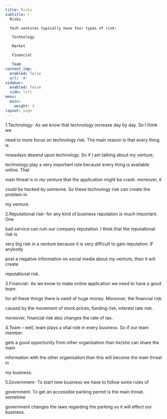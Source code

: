 ```yaml
---
title: Risks
subtitle: |-
  Risks

  Tech ventures typically have four types of risk:

   Technology

   Market

   Financial

   Team
content_img:
  enabled: false
  url: '#'
sidebar:
  enabled: false
  side: left
menu:
  main:
    weight: 4
layout: page
---
```





1.Technology- As we know that technology increase day by day. So I think we

need to more focus on technology risk. The main reason is that every thing is

nowadays depend upon technology. So if I am talking about my venture,

technology play a very important role because every thing is available online. That

main threat is in my venture that the application might be crash. moreover, it

could be hacked by someone. So these technology risk can create the problem in

my venture.



2.Reputational risk- for any kind of business reputation is much important. One

bad service can ruin our company reputation. I think that the reputational risk is

very big risk in a venture because it is very difficult to gain reputation. If anybody

post a negative information on social media about my venture, then it will create

reputational risk.

3.Financial- As we know to make online application we need to have a good team.

for all these things there is need of huge money. Moreover, the financial risk

caused by the movement of stock prices, funding risk, interest rate risk.

moreover, financial risk also changes the rate of tax.



4.Team – well, team plays a vital role in every business. So if our team member

gets a good opportunity from other organisation than he/she can share the main

information with the other organisation than this will become the main threat in

my business.



5.Government- To start new business we have to follow some rules of

government. To get an accessible parking permit is the main threat. sometime

government changes the laws regarding the parking so it will effect our business.
